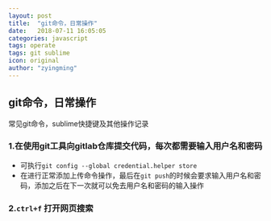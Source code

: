 ```yaml
---
layout: post
title:  "git命令，日常操作"
date:   2018-07-11 16:05:05
categories: javascript
tags: operate
tags: git sublime
icon: original
author: "zyingming"
---
```


## git命令，日常操作
常见git命令，sublime快捷键及其他操作记录

### 1.在使用git工具向gitlab仓库提交代码，每次都需要输入用户名和密码
- 可执行`git config --global credential.helper store`
- 在进行正常添加上传命令操作，最后在`git push`的时候会要求输入用户名和密码，添加之后在下一次就可以免去用户名和密码的输入操作

### 2.`ctrl+f` 打开网页搜索